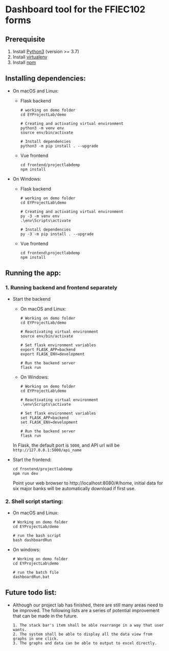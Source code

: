 # Dashboard tool for the FFIEC102 forms

## Prerequisite
1. Install [Python3](https://www.python.org/downloads/) (version >= 3.7)
2. Install [virtualenv](https://virtualenv.pypa.io/en/latest/installation.html)
3. Install [npm](https://www.npmjs.com/get-npm)

## Installing dependencies:
* On macOS and Linux:
  * Flask backend
    ```Shell
    # working on demo folder
    cd EYProjectLab/demo
    
    # Creating and activating virtual environment
    python3 -m venv env
    source env/bin/activate
  
    # Install dependencies
    python3 -m pip install . --upgrade
    ```
  * Vue frontend
    ```Shell
    cd frontend/projectlabdemp
    npm install
    ```

* On Windows:
  * Flask backend
    ```Shell
    # working on demo folder
    cd EYProjectLab\demo
      
    # Creating and activating virtual environment
    py -3 -m venv env
    .\env\Scripts\activate
      
    # Install dependencies
    py -3 -m pip install . --upgrade
    ```
  * Vue frontend
    ```Shell
    cd frontend\projectlabdemp
    npm install
    ```

## Running the app:
### 1. Running backend and frontend separately
 * Start the backend
   * On macOS and Linux:
     ```Shell
     # Working on demo folder
     cd EYProjectLab/demo
          
     # Reactivating virtual environment
     source env/bin/activate
          
     # Set flask environment variables
     export FLASK_APP=backend
     export FLASK_ENV=development
          
     # Run the backend server
     flask run
     ```
   * On Windows:
     ```Shell
     # Working on demo folder
     cd EYProjectLab\demo
      
     # Reactivating virtual environment
     .\env\Scripts\activate
      
     # Set flask environment variables
     set FLASK_APP=backend
     set FLASK_ENV=development
      
     # Run the backend server
     flask run
     ```
   
   In Flask, the default port is `5000`, and API url will be `http://127.0.0.1:5000/api_name`
    
 * Start the frontend:
   ```Shell
   cd frontend/projectlabdemp
   npm run dev
   ```
   Point your web browser to http://localhost:8080/#/home, initial data for six major banks will be automatically download if first use.
### 2. Shell script starting:
 * On macOS and Linux:
   ```Shell
   # Working on demo folder
   cd EYProjectLab/demo
      
   # run the bash script
   bash dashboardRun
   ```
 * On windows:
   ```Shell
   # Working on demo folder
   cd EYProjectLab\demo
      
   # run the batch file
   dashboardRun.bat
   ```  
## Future todo list:
 * Although our project lab has finished, there are still many areas need to be improved. The following lists are a series of potential improvement that can be made in the future.
   ```Shell
   1. The stack bar's item shall be able rearrange in a way that user wants.
   2. The system shall be able to display all the data view from graphs in one click.
   3. The graphs and data can be able to output to excel directly.
   ``` 
